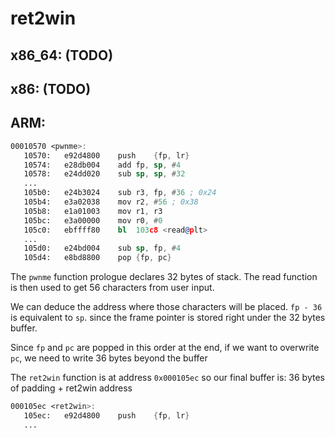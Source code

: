 # ret2win

## x86_64: (TODO)

## x86: (TODO)

## ARM:
```asm
00010570 <pwnme>:
   10570:	e92d4800 	push	{fp, lr}
   10574:	e28db004 	add	fp, sp, #4
   10578:	e24dd020 	sub	sp, sp, #32
   ...
   105b0:	e24b3024 	sub	r3, fp, #36	; 0x24
   105b4:	e3a02038 	mov	r2, #56	; 0x38
   105b8:	e1a01003 	mov	r1, r3
   105bc:	e3a00000 	mov	r0, #0
   105c0:	ebffff80 	bl	103c8 <read@plt>
   ...
   105d0:	e24bd004 	sub	sp, fp, #4
   105d4:	e8bd8800 	pop	{fp, pc}
```
The `pwnme` function prologue declares 32 bytes of stack.
The read function is then used to get 56 characters from user input.

We can deduce the address where those characters will be placed.
`fp - 36` is equivalent to `sp`. since the frame pointer is stored right under the 32 bytes buffer.

Since `fp` and `pc` are popped in this order at the end, if we want to overwrite `pc`,
we need to write 36 bytes beyond the buffer

The `ret2win` function is at address `0x000105ec` so our final buffer is:
36 bytes of padding + ret2win address


```asm
000105ec <ret2win>:
   105ec:	e92d4800 	push	{fp, lr}
   ...
```
